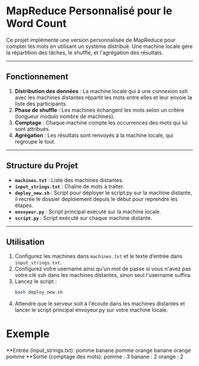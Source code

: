 # MapReduce Personnalisé pour le Word Count

Ce projet implémente une version personnalisée de MapReduce pour compter les mots en utilisant un système distribué. Une machine locale gère la répartition des tâches, le shuffle, et l'agrégation des résultats.

---

## Fonctionnement

1. **Distribution des données** : La machine locale qui à une connexion ssh avec les machines distantes répartit les mots entre elles et leur envoie la liste des participants.
2. **Phase de shuffle** : Les machines échangent les mots selon un critère (longueur modulo nombre de machines).
3. **Comptage** : Chaque machine compte les occurrences des mots qui lui sont attribués.
4. **Agrégation** : Les résultats sont renvoyés à la machine locale, qui regroupe le tout.

---

## Structure du Projet

- **`machines.txt`** : Liste des machines distantes.
- **`input_strings.txt`** : Chaîne de mots à traiter.
- **`deploy_new.sh`** : Script pour déployer le script.py sur la machine distante, il recrée le dossier deploiement depuis le début pour reprendre les étapes.
- **`envoyeur.py`** : Script principal exécuté sur la machine locale.
- **`script.py`** : Script exécuté sur chaque machine distante.

---

## Utilisation

1. Configurez les machines dans `machines.txt` et le texte d’entrée dans `input_strings.txt`.
2. Configurez votre username ainsi qu'un mot de passe si vous n'avez pas votre clé ssh dans les machines distantes, sinon seul l'username suffira.
3. Lancez le script :
   ```bash
   bash deploy_new.sh   
4. Attendre que le serveur soit à l'écoute dans les machines distantes et lancer le script principal envoyeur.py sur votre machine locale.

# Exemple

**Entrée (input_strings.txt): pomme banane pomme orange banane orange pomme
**Sortie (comptage des mots): 
pomme : 3
banane : 2
orange : 2


